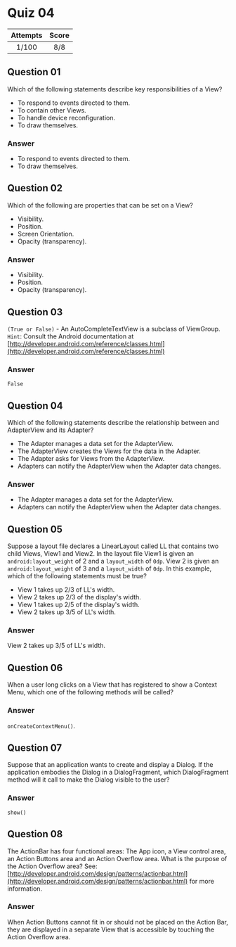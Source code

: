 Quiz 04
=======  

|Attempts|Score|  
|:------:|:---:|  
|  1/100 | 8/8 |  

Question 01
-----------  
Which of the following statements describe key responsibilities of a View?  
* To respond to events directed to them.  
* To contain other Views.  
* To handle device reconfiguration.  
* To draw themselves.  

### Answer  
* To respond to events directed to them.  
* To draw themselves.  

Question 02
-----------  
Which of the following are properties that can be set on a View?  
* Visibility.  
* Position.  
* Screen Orientation.  
* Opacity (transparency).  

### Answer  
* Visibility.  
* Position.  
* Opacity (transparency).  

Question 03  
-----------  
`(True or False)` - An AutoCompleteTextView is a subclass of ViewGroup. `Hint`: Consult the Android documentation at [http://developer.android.com/reference/classes.html](http://developer.android.com/reference/classes.html)  

### Answer  
`False`  

Question 04
-----------  
Which of the following statements describe the relationship between and AdapterView and its Adapter?  
* The Adapter manages a data set for the AdapterView.  
* The AdapterView creates the Views for the data in the Adapter.  
* The Adapter asks for Views from the AdapterView.  
* Adapters can notify the AdapterView when the Adapter data changes.  

### Answer  
* The Adapter manages a data set for the AdapterView.  
* Adapters can notify the AdapterView when the Adapter data changes.  

Question 05
-----------  
Suppose a layout file declares a LinearLayout called LL that contains two child Views, View1 and View2. In the layout file View1 is given an `android:layout_weight` of 2 and a `layout_width` of `0dp`. View 2 is given an `android:layout_weight` of 3 and a `layout_width` of `0dp`. In this example, which of the following statements must be true?  
* View 1 takes up 2/3 of LL's width.  
* View 2 takes up 2/3 of the display's width.  
* View 1 takes up 2/5 of the display's width.  
* View 2 takes up 3/5 of LL's width.  

### Answer  
View 2 takes up 3/5 of LL's width.  

Question 06
-----------  
When a user long clicks on a View that has registered to show a Context Menu, which one of the following methods will be called?  

### Answer  
`onCreateContextMenu()`.  

Question 07
-----------  
Suppose that an application wants to create and display a Dialog. If the application embodies the Dialog in a DialogFragment, which DialogFragment method will it call to make the Dialog visible to the user?  

### Answer  
`show()`  

Question 08
-----------  
The ActionBar has four functional areas: The App icon, a View control area, an Action Buttons area and an Action Overflow area. What is the purpose of the Action Overflow area? See: [http://developer.android.com/design/patterns/actionbar.html](http://developer.android.com/design/patterns/actionbar.html) for more information.  

### Answer  
When Action Buttons cannot fit in or should not be placed on the Action Bar, they are displayed in a separate View that is accessible by touching the Action Overflow area.  